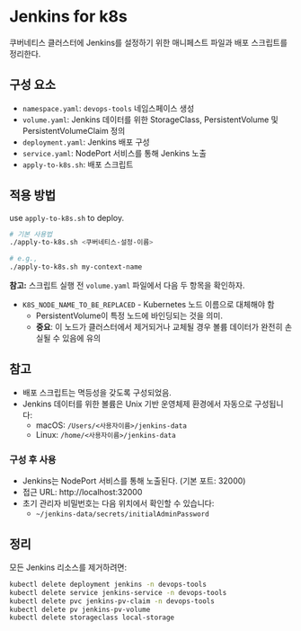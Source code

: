 # Jenkins for k8s

쿠버네티스 클러스터에 Jenkins를 설정하기 위한 매니페스트 파일과 배포 스크립트를 정리한다.

## 구성 요소

- `namespace.yaml`: `devops-tools` 네임스페이스 생성
- `volume.yaml`: Jenkins 데이터를 위한 StorageClass, PersistentVolume 및 PersistentVolumeClaim 정의
- `deployment.yaml`: Jenkins 배포 구성
- `service.yaml`: NodePort 서비스를 통해 Jenkins 노출
- `apply-to-k8s.sh`: 배포 스크립트

## 적용 방법

use `apply-to-k8s.sh` to deploy.

```bash
# 기본 사용법
./apply-to-k8s.sh <쿠버네티스-설정-이름>

# e.g.,
./apply-to-k8s.sh my-context-name
```

**참고:** 스크립트 실행 전 `volume.yaml` 파일에서 다음 두 항목을 확인하자.
- `K8S_NODE_NAME_TO_BE_REPLACED` - Kubernetes 노드 이름으로 대체해야 함
  -  PersistentVolume이 특정 노드에 바인딩되는 것을 의미. 
  - **중요**: 이 노드가 클러스터에서 제거되거나 교체될 경우 볼륨 데이터가 완전히 손실될 수 있음에 유의

## 참고

- 배포 스크립트는 멱등성을 갖도록 구성되었음.
- Jenkins 데이터를 위한 볼륨은 Unix 기반 운영체제 환경에서 자동으로 구성됩니다:
  - macOS: `/Users/<사용자이름>/jenkins-data`
  - Linux: `/home/<사용자이름>/jenkins-data`


### 구성 후 사용

- Jenkins는 NodePort 서비스를 통해 노출된다. (기본 포트: 32000)
- 접근 URL: http://localhost:32000
- 초기 관리자 비밀번호는 다음 위치에서 확인할 수 있습니다:
  - `~/jenkins-data/secrets/initialAdminPassword`

## 정리

모든 Jenkins 리소스를 제거하려면:

```bash
kubectl delete deployment jenkins -n devops-tools
kubectl delete service jenkins-service -n devops-tools
kubectl delete pvc jenkins-pv-claim -n devops-tools
kubectl delete pv jenkins-pv-volume
kubectl delete storageclass local-storage
```
